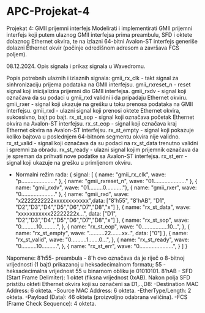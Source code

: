 # APC-Projekat-4
Projekat 4: GMII prijemni interfejs
Modelirati i implementirati GMII prijemni interfejs koji putem ulaznog GMII interfejsa prima
preambulu, SFD i oktete dolaznog Ethernet okvira, te na izlazni 64-bitni Avalon-ST interfejs
generiše dolazni Ethernet okvir (počinje odredišnom adresom a završava FCS poljem).


08.12.2024. 
Opis signala i prikaz signala u Wavedromu.

Popis potrebnih ulaznih i izlaznih signala:
gmii_rx_clk - takt signal za sinhronizaciju prijema podataka na GMII interfejsu.
gmii_rxreset_n - reset signal koji inicijalizira prijemni dio GMII interfejsa.
gmii_rxdv - signal koji označava da su podaci u gmii_rxd validni i da pripadaju Ethernet okviru.
gmii_rxer - signal koji ukazuje na grešku u toku prenosa podataka na GMII interfejsu.
gmii_rxd - ulazni signal koji prenosi oktete Ethernet okvira, sukcesivno, bajt po bajt.
rx_st_sop - signal koji označava početak Ethernet okvira na Avalon-ST interfejsu.
rx_st_eop - signal koji označava kraj Ethernet okvira na Avalon-ST interfejsu.
rx_st_empty - signal koji pokazuje koliko bajtova u poslednjem 64-bitnom segmentu okvira nije validno.
rx_st_valid - signal koji označava da su podaci na rx_st_data trenutno validni i spremni za obradu.
rx_st_ready - ulazni signal kojim prijemnik označava da je spreman da prihvati nove podatke sa Avalon-ST interfejsa.
rx_st_err - signal koji ukazuje na grešku u primljenom okviru.

- Normalni režim rada:
{ signal: [
  { name: "gmii_rx_clk", wave: "p......................" },
  { name: "gmii_rxreset_n", wave: "01....................." },
  { name: "gmii_rxdv", wave: "01.........0..........."},
  { name: "gmii_rxer", wave: "0......................" },
  { name: "gmii_rxd", wave: "x2222222222xxxxxxxxxxxx",data: ["8'h55", "8'hAB", "D1", "D2","D3","D4","D5","D6","D7","D8","x"] },
  { name: "rx_st_data", wave: "xxxxxxxxxxx22222222x...", data: ["D1", "D2","D3","D4","D5","D6","D7","D8","x"] },
  { name: "rx_st_sop", wave: "0..........10..........", },
  { name: "rx_st_eop", wave: "0.................10...", },
  { name: "rx_st_empty", wave: "..........22.......xx..", data: ["0"] },
  { name: "rx_st_valid", wave: "0..........1.......0...", },
  { name: "rx_st_ready", wave: "0..........10..........", },
  { name: "rx_st_err", wave: "0......................", }
]
 }



Napomene:
8'h55- preambula - 8'h ovo označava da je riječ o 8-bitnoj vrijednosti (1 bajt) prikazanoj u heksadecimalnom formatu; 55 - heksadecimalna vrijednost 55 u binarnom obliku je 01010101.
8'hAB - SFD (Start Frame Delimiter): 1 oktet (fiksna vrijednost 0xAB).
Nakon polja SFD pristižu okteti Ethernet okvira koji su označeni sa D1,..,D8:
-Destination MAC Address: 6 okteta.
-Source MAC Address: 6 okteta.
-EtherType/Length: 2 okteta.
-Payload (Data): 46 okteta (proizvoljno odabrana veličina).
-FCS (Frame Check Sequence): 4 okteta.


